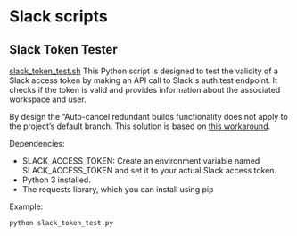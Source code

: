 # Slack scripts

## Slack Token Tester

[slack_token_test.sh](slack_token_test.sh) This Python script is designed to test the validity of a Slack access token by making an API call to Slack's auth.test endpoint. It checks if the token is valid and provides information about the associated workspace and user.

By design the “Auto-cancel redundant builds functionality does not apply to the project’s default branch.
This solution is based on [this workaround](https://discuss.circleci.com/t/workaround-auto-cancel-redundant-builds-on-the-default-branch/39468).

Dependencies:

- SLACK_ACCESS_TOKEN: Create an environment variable named SLACK_ACCESS_TOKEN and set it to your actual Slack access token.
- Python 3 installed.
- The requests library, which you can install using pip

Example:

```
python slack_token_test.py
```
